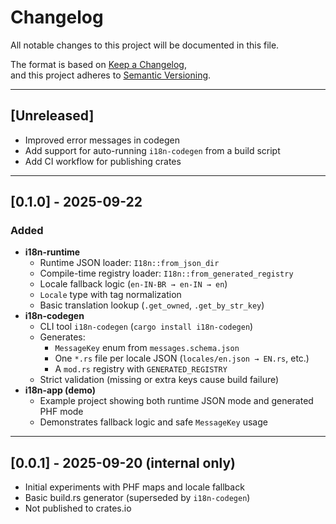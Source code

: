 # Changelog
All notable changes to this project will be documented in this file.

The format is based on [Keep a Changelog](https://keepachangelog.com/en/1.1.0/),  
and this project adheres to [Semantic Versioning](https://semver.org/spec/v2.0.0.html).

---

## [Unreleased]
- Improved error messages in codegen
- Add support for auto-running `i18n-codegen` from a build script
- Add CI workflow for publishing crates

---

## [0.1.0] - 2025-09-22
### Added
- **i18n-runtime**
  - Runtime JSON loader: `I18n::from_json_dir`
  - Compile-time registry loader: `I18n::from_generated_registry`
  - Locale fallback logic (`en-IN-BR → en-IN → en`)
  - `Locale` type with tag normalization
  - Basic translation lookup (`.get_owned`, `.get_by_str_key`)
- **i18n-codegen**
  - CLI tool `i18n-codegen` (`cargo install i18n-codegen`)
  - Generates:
    - `MessageKey` enum from `messages.schema.json`
    - One `*.rs` file per locale JSON (`locales/en.json → EN.rs`, etc.)
    - A `mod.rs` registry with `GENERATED_REGISTRY`
  - Strict validation (missing or extra keys cause build failure)
- **i18n-app (demo)**
  - Example project showing both runtime JSON mode and generated PHF mode
  - Demonstrates fallback logic and safe `MessageKey` usage

---

## [0.0.1] - 2025-09-20 (internal only)
- Initial experiments with PHF maps and locale fallback
- Basic build.rs generator (superseded by `i18n-codegen`)
- Not published to crates.io
